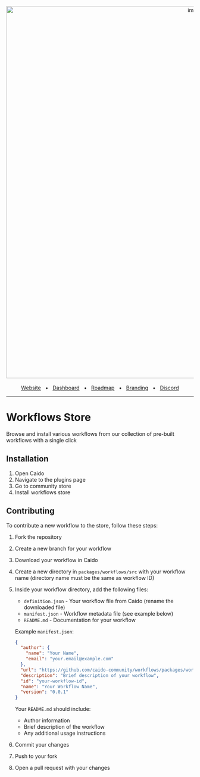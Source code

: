 <div align="center">
  <img width="1000" alt="image" src="https://user-images.githubusercontent.com/6225588/211916659-567751d1-0225-402b-9141-4145c18b0834.png">

  <br />
  <br />
  <a href="https://caido.io/">Website</a>
  <span>&nbsp;&nbsp;•&nbsp;&nbsp;</span>
  <a href="https://dashboard.caido.io/">Dashboard</a>
  <span>&nbsp;&nbsp;•&nbsp;&nbsp;</span>
  <a href="https://links.caido.io/roadmap">Roadmap</a>
  <span>&nbsp;&nbsp;•&nbsp;&nbsp;</span>
  <a href="https://github.com/caido/caido/tree/main/brand">Branding</a>
  <span>&nbsp;&nbsp;•&nbsp;&nbsp;</span>
  <a href="https://links.caido.io/www-discord" target="_blank">Discord</a>
  <br />
  <hr />
</div>

# Workflows Store
Browse and install various workflows from our collection of pre-built workflows with a single click

## Installation

1. Open Caido
2. Navigate to the plugins page
3. Go to community store
4. Install workflows store

## Contributing

To contribute a new workflow to the store, follow these steps:

1. Fork the repository
2. Create a new branch for your workflow
3. Download your workflow in Caido
4. Create a new directory in `packages/workflows/src` with your workflow name (directory name must be the same as workflow ID)
5. Inside your workflow directory, add the following files:

   - `definition.json` - Your workflow file from Caido (rename the downloaded file)
   - `manifest.json` - Workflow metadata file (see example below)
   - `README.md` - Documentation for your workflow

   Example `manifest.json`:
   ```json
   {
     "author": {
       "name": "Your Name",
       "email": "your.email@example.com"
     },
     "url": "https://github.com/caido-community/workflows/packages/workflows/your-workflow/README.md",
     "description": "Brief description of your workflow",
     "id": "your-workflow-id",
     "name": "Your Workflow Name",
     "version": "0.0.1"
   }
   ```

   Your `README.md` should include:
   - Author information
   - Brief description of the workflow
   - Any additional usage instructions

6. Commit your changes
7. Push to your fork
8. Open a pull request with your changes
